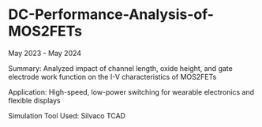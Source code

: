 # DC-Performance-Analysis-of-MOS2FETs

May 2023 - May 2024

Summary: Analyzed impact of channel length, oxide height, and gate electrode work function on the I-V characteristics of MOS2FETs

Application: High-speed, low-power switching for wearable electronics and flexible displays

Simulation Tool Used: Silvaco TCAD

